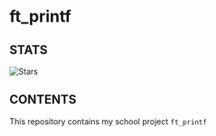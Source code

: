 # ft_printf

## STATS
![Stars](https://img.shields.io/github/stars/jfremond/ft_printf?logo=github&style=for-the-badge)

## CONTENTS
This repository contains my school project `ft_printf`
